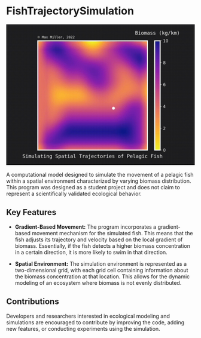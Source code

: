 # FishTrajectorySimulation
![](https://github.com/MaxNMiller/FishTrajectorySimulation/blob/main/demo.gif)

A computational model designed to simulate the movement of a pelagic fish within a spatial environment characterized by varying biomass distribution. This program was designed as a student project and does not claim to represent a scientifically validated ecological behavior.

## Key Features

- **Gradient-Based Movement:** The program incorporates a gradient-based movement mechanism for the simulated fish. This means that the fish adjusts its trajectory and velocity based on the local gradient of biomass. Essentially, if the fish detects a higher biomass concentration in a certain direction, it is more likely to swim in that direction.

- **Spatial Environment:** The simulation environment is represented as a two-dimensional grid, with each grid cell containing information about the biomass concentration at that location. This allows for the dynamic modeling of an ecosystem where biomass is not evenly distributed.

## Contributions

Developers and researchers interested in ecological modeling and simulations are encouraged to contribute by improving the code, adding new features, or conducting experiments using the simulation.

